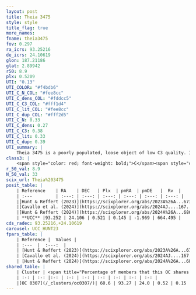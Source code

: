 ```yaml
---
layout: post
title: Theia 3475
style: style
title_flag: true
more_names: 
fname: theia3475
fov: 0.297
ra_icrs: 93.25216
de_icrs: 24.10619
glon: 187.21186
glat: 2.89942
r50: 8.9
plx: 0.5209
UTI: "0.13"
UTI_COLOR: "#f4bdb6"
UTI_C_N_COL: "#fee8cc"
UTI_C_dens_COL: "#fddcc5"
UTI_C_C3_COL: "#fff1d4"
UTI_C_lit_COL: "#fee8cc"
UTI_C_dup_COL: "#fff2d5"
UTI_C_N: 0.33
UTI_C_dens: 0.27
UTI_C_C3: 0.38
UTI_C_lit: 0.33
UTI_C_dup: 0.39
UTI_summary: |
    Theia 3475 is a poorly populated, loose object of low C3 quality. It was recently reported in the literature.<br><br><span style="color: #99180f; font-weight: bold;">Warning: </span>This is possibly a duplicated object, which shares a significant percentage of members with at least one previously reported entry.
class3: |
    <span style="color: red; font-weight: bold;">C</span><span style="color: #FFC300; font-weight: bold;">B</span>
r_50_val: 8.9
N_50_val: 33
scix_url: Theia%203475
posit_table: |
    | Reference    | RA    | DEC   | Plx  | pmRA  | pmDE   |  Rv  |
    | :---         | :---: | :---: | :---: | :---: | :---: | :---: |
    |[Hunt & Reffert (2023)](https://scixplorer.org/abs/2023A%26A...673A.114H) | 93.198 | 24.112 | 0.516 | 0.146 | -1.996 | 664.493 |
    |[Cavallo et al. (2024)](https://scixplorer.org/abs/2024AJ....167...12C) | 93.21 | 23.9 | 0.516 | -- | -- | -- |
    |[Hunt & Reffert (2024)](https://scixplorer.org/abs/2024A%26A...686A..42H) | 93.198 | 24.112 | 0.516 | 0.146 | -1.996 | 664.493 |
    | **UCC** |93.252 | 24.106 | 0.521 | 0.145 | -1.969 | 664.495 | 
cds_radec: 93.25216,+24.10619
carousel: UCC_HUNT23
fpars_table: |
    | Reference |  Values |
    | :---  |  :---:  |
    | [Hunt & Reffert (2023)](https://scixplorer.org/abs/2023A%26A...673A.114H) | `AV50=1.489, diffAV50=2.379, MOD50=11.324, logAge50=8.162` |
    | [Cavallo et al. (2024)](https://scixplorer.org/abs/2024AJ....167...12C) | `AV50=1.56, dMod50=11.35, logAge50=8.26, [Fe/H]50=-0.34` |
    | [Hunt & Reffert (2024)](https://scixplorer.org/abs/2024A%26A...686A..42H) | `MassJ=242.215` |
shared_table: |
    | Cluster | <span title="Percentage of members that this OC shares with the ones listed">%</span>   | RA   | DEC   | Plx   | pmRA  | pmDE  | Rv | UTI |
    | :-: | :-: |:-: | :-: | :-: | :-: | :-: | :-: | :-: |
    |[OC 0307](/_clusters/oc0307/)| 60.6 | 93.27 | 24.0 | 0.52 | 0.15 | -1.93 | -- |0.23 |
---
```

